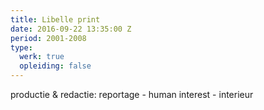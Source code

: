 ```yaml
---
title: Libelle print
date: 2016-09-22 13:35:00 Z
period: 2001-2008
type:
  werk: true
  opleiding: false
---
```


productie & redactie: reportage - human interest - interieur